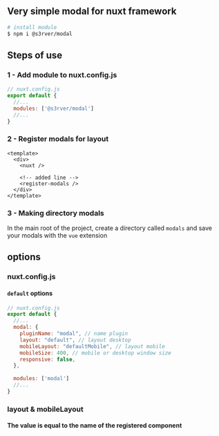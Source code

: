 ## Very simple modal for nuxt framework

```bash
# install module
$ npm i @s3rver/modal
```

## Steps of use

### 1 - Add module to nuxt.config.js

```javascript
// nuxt.config.js
export default {
  //...
  modules: ['@s3rver/modal']
  //...
}
```

### 2 - Register modals for layout
```vue
<template>
  <div>
    <nuxt />

    <!-- added line -->
    <register-modals />
  </div>
</template>
```

### 3 - Making directory modals
In the main root of the project, create a directory called `modals` and save your modals with the `vue` extension


## options
### nuxt.config.js
#### `default` options
```javascript
// nuxt.config.js
export default {
  //...
  modal: {
    pluginName: "modal", // name plugin 
    layout: "default", // layout desktop
    mobileLayout: "defaultMobile", // layout mobile
    mobileSize: 400, // mobile or desktop window size
    responsive: false,
  },
  
  modules: ['modal']
  //...
}
```

### layout & mobileLayout
#### The value is equal to the name of the registered component 
